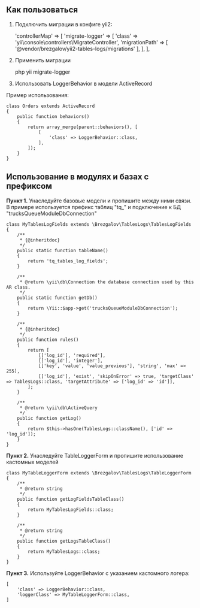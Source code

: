 ## Как пользоваться

1. Подключить миграции в конфиге yii2:


    'controllerMap' => [
        'migrate-logger' => [
            'class' => 'yii\console\controllers\MigrateController',
            'migrationPath' => [
                '@vendor/brezgalov/yii2-tables-logs/migrations'
            ],
        ],
    ],


2. Применить миграции
   

    php yii migrate-logger


3. Использовать LoggerBehavior в модели ActiveRecord

Пример использования:

    class Orders extends ActiveRecord
    {
        public function behaviors()
        {
            return array_merge(parent::behaviors(), [
                [
                    'class' => LoggerBehavior::class,
                ],
            ]);
        }
    }
    
## Использование в модулях и базах с префиксом
**Пункт 1.** Унаследуйте базовые модели и пропишите между ними связи. В примере используется префикс таблиц "tq_" и подключение к БД "trucksQueueModuleDbConnection"    
    
    class MyTablesLogFields extends \Brezgalov\TablesLogs\TablesLogFields
    {
        /**
         * {@inheritdoc}
         */
        public static function tableName()
        {
            return 'tq_tables_log_fields';
        }
    
        /**
         * @return \yii\db\Connection the database connection used by this AR class.
         */
        public static function getDb()
        {
            return \Yii::$app->get('trucksQueueModuleDbConnection');
        }
    
        /**
         * {@inheritdoc}
         */
        public function rules()
        {
            return [
                [['log_id'], 'required'],
                [['log_id'], 'integer'],
                [['key', 'value', 'value_previous'], 'string', 'max' => 255],
                [['log_id'], 'exist', 'skipOnError' => true, 'targetClass' => TablesLogs::class, 'targetAttribute' => ['log_id' => 'id']],
            ];
        }
    
        /**
         * @return \yii\db\ActiveQuery
         */
        public function getLog()
        {
            return $this->hasOne(TablesLogs::className(), ['id' => 'log_id']);
        }
    }
    
**Пункт 2.** Унаследуйте TableLoggerForm и пропишите использование кастомных моделей

    class MyTableLoggerForm extends \Brezgalov\TablesLogs\TableLoggerForm
    {    
        /**
         * @return string
         */
        public function getLogFieldsTableClass()
        {
            return MyTablesLogFields::class;
        }
    
        /**
         * @return string
         */
        public function getLogsTableClass()
        {
            return MyTablesLogs::class;
        }
    }
    
**Пункт 3.** Используйте LoggerBehavior с указанием кастомного логера:


    [   
        'class' => LoggerBehavior::class,
        'loggerClass' => MyTableLoggerForm::class,
    ]